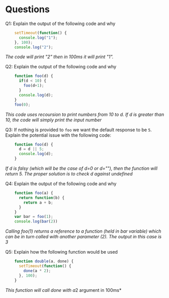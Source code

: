 # Questions

Q1: Explain the output of the following code and why

```js
    setTimeout(function() {
      console.log("1");
    }, 100);
    console.log("2");
```

*The code will print "2" then in 100ms it will print "1".*

Q2: Explain the output of the following code and why

```js
    function foo(d) {
      if(d < 10) {
        foo(d+1);
      }
      console.log(d);
    }
    foo(0);
```

*This code uses recoursion to print numbers from 10 to d. If d is greater than 10, the code will simply print the input number*

Q3: If nothing is provided to `foo` we want the default response to be `5`. Explain the potential issue with the following code:

```js
    function foo(d) {
      d = d || 5;
      console.log(d);
    }
```
*If d is falsy (which will be the case of d=0 or d=""), then the function will return 5. The proper solution is to check d against undefined*


Q4: Explain the output of the following code and why

```js
    function foo(a) {
      return function(b) {
        return a + b;
      }
    }
    var bar = foo(1);
    console.log(bar(2))
```

*Calling foo(1) returns a reference to a function (held in bar variable) which can be in turn called with another parameter (2). The output in this case is 3*

Q5: Explain how the following function would be used

```js
    function double(a, done) {
      setTimeout(function() {
        done(a * 2);
      }, 100);
    }
```

*This function will call done with a*2 argument in 100ms*
